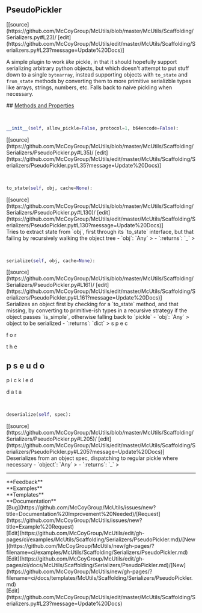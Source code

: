 ## <a id="McUtils.McUtils.Scaffolding.Serializers.PseudoPickler">PseudoPickler</a> 

<div class="docs-source-link" markdown="1">
[[source](https://github.com/McCoyGroup/McUtils/blob/master/McUtils/Scaffolding/Serializers.py#L23)/
[edit](https://github.com/McCoyGroup/McUtils/edit/master/McUtils/Scaffolding/Serializers.py#L23?message=Update%20Docs)]
</div>

A simple plugin to work _like_ pickle, in that it should
hopefully support serializing arbitrary python objects, but which
doesn't attempt to put stuff down to a single `bytearray`, instead
supporting objects with `to_state` and `from_state` methods by converting
them to more primitive serializble types like arrays, strings, numbers,
etc.
Falls back to naive pickling when necessary.







<div class="collapsible-section">
 <div class="collapsible-section collapsible-section-header" markdown="1">
## <a class="collapse-link" data-toggle="collapse" href="#methods" markdown="1"> Methods and Properties</a> <a class="float-right" data-toggle="collapse" href="#methods"><i class="fa fa-chevron-down"></i></a>
 </div>
 <div class="collapsible-section collapsible-section-body collapse show" id="methods" markdown="1">
 
<a id="McUtils.McUtils.Scaffolding.Serializers.PseudoPickler.__init__" class="docs-object-method">&nbsp;</a> 
```python
__init__(self, allow_pickle=False, protocol=1, b64encode=False): 
```
<div class="docs-source-link" markdown="1">
[[source](https://github.com/McCoyGroup/McUtils/blob/master/McUtils/Scaffolding/Serializers/PseudoPickler.py#L35)/
[edit](https://github.com/McCoyGroup/McUtils/edit/master/McUtils/Scaffolding/Serializers/PseudoPickler.py#L35?message=Update%20Docs)]
</div>


<a id="McUtils.McUtils.Scaffolding.Serializers.PseudoPickler.to_state" class="docs-object-method">&nbsp;</a> 
```python
to_state(self, obj, cache=None): 
```
<div class="docs-source-link" markdown="1">
[[source](https://github.com/McCoyGroup/McUtils/blob/master/McUtils/Scaffolding/Serializers/PseudoPickler.py#L130)/
[edit](https://github.com/McCoyGroup/McUtils/edit/master/McUtils/Scaffolding/Serializers/PseudoPickler.py#L130?message=Update%20Docs)]
</div>
Tries to extract state from `obj`, first through its `to_state`
interface, but that failing by recursively walking the object
tree
  - `obj`: `Any`
    > 
  - `:returns`: `_`
    >


<a id="McUtils.McUtils.Scaffolding.Serializers.PseudoPickler.serialize" class="docs-object-method">&nbsp;</a> 
```python
serialize(self, obj, cache=None): 
```
<div class="docs-source-link" markdown="1">
[[source](https://github.com/McCoyGroup/McUtils/blob/master/McUtils/Scaffolding/Serializers/PseudoPickler.py#L161)/
[edit](https://github.com/McCoyGroup/McUtils/edit/master/McUtils/Scaffolding/Serializers/PseudoPickler.py#L161?message=Update%20Docs)]
</div>
Serializes an object first by checking for a `to_state`
method, and that missing, by converting to primitive-ish types
in a recursive strategy if the object passes `is_simple`, otherwise
falling back to `pickle`
  - `obj`: `Any`
    > object to be serialized
  - `:returns`: `dict`
    > s
p
e
c
 
f
o
r
 
t
h
e
 
p
s
e
u
d
o
-
p
i
c
k
l
e
d
 
d
a
t
a


<a id="McUtils.McUtils.Scaffolding.Serializers.PseudoPickler.deserialize" class="docs-object-method">&nbsp;</a> 
```python
deserialize(self, spec): 
```
<div class="docs-source-link" markdown="1">
[[source](https://github.com/McCoyGroup/McUtils/blob/master/McUtils/Scaffolding/Serializers/PseudoPickler.py#L205)/
[edit](https://github.com/McCoyGroup/McUtils/edit/master/McUtils/Scaffolding/Serializers/PseudoPickler.py#L205?message=Update%20Docs)]
</div>
Deserializes from an object spec, dispatching
to regular pickle where necessary
  - `object`: `Any`
    > 
  - `:returns`: `_`
    >
 </div>
</div>












---


<div markdown="1" class="text-secondary">
<div class="container">
  <div class="row">
   <div class="col" markdown="1">
**Feedback**   
</div>
   <div class="col" markdown="1">
**Examples**   
</div>
   <div class="col" markdown="1">
**Templates**   
</div>
   <div class="col" markdown="1">
**Documentation**   
</div>
   <div class="col" markdown="1">
   
</div>
   <div class="col" markdown="1">
   
</div>
   <div class="col" markdown="1">
   
</div>
</div>
  <div class="row">
   <div class="col" markdown="1">
[Bug](https://github.com/McCoyGroup/McUtils/issues/new?title=Documentation%20Improvement%20Needed)/[Request](https://github.com/McCoyGroup/McUtils/issues/new?title=Example%20Request)   
</div>
   <div class="col" markdown="1">
[Edit](https://github.com/McCoyGroup/McUtils/edit/gh-pages/ci/examples/McUtils/Scaffolding/Serializers/PseudoPickler.md)/[New](https://github.com/McCoyGroup/McUtils/new/gh-pages/?filename=ci/examples/McUtils/Scaffolding/Serializers/PseudoPickler.md)   
</div>
   <div class="col" markdown="1">
[Edit](https://github.com/McCoyGroup/McUtils/edit/gh-pages/ci/docs/McUtils/Scaffolding/Serializers/PseudoPickler.md)/[New](https://github.com/McCoyGroup/McUtils/new/gh-pages/?filename=ci/docs/templates/McUtils/Scaffolding/Serializers/PseudoPickler.md)   
</div>
   <div class="col" markdown="1">
[Edit](https://github.com/McCoyGroup/McUtils/edit/master/McUtils/Scaffolding/Serializers.py#L23?message=Update%20Docs)   
</div>
   <div class="col" markdown="1">
   
</div>
   <div class="col" markdown="1">
   
</div>
   <div class="col" markdown="1">
   
</div>
</div>
</div>
</div>